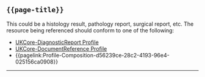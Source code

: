 ## <code>{{page-title}}</code>
This could be a histology result, pathology report, surgical report, etc. The resource being referenced should conform to one of the following:
- <a href="https://simplifier.net/hl7fhirukcorer4/ukcorediagnosticreport ">UKCore-DiagnosticReport Profile</a>
- <a href="https://simplifier.net/hl7fhirukcorer4/ukcoredocumentreference ">UKCore-DocumentReference Profile</a>
- {{pagelink:Profile-Composition-d56239ce-28c2-4193-96e4-025156ca0908}}




---

